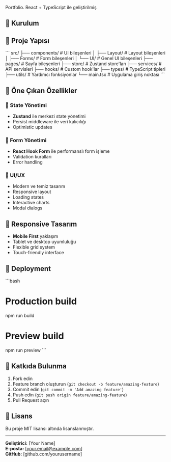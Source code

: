

Portfolio. React + TypeScript ile geliştirilmiş

## 🚀 Kurulum


## 📁 Proje Yapısı

\`\`\`
src/
├── components/          # UI bileşenleri
│   ├── Layout/         # Layout bileşenleri
│   ├── Forms/          # Form bileşenleri
│   └── UI/             # Genel UI bileşenleri
├── pages/              # Sayfa bileşenleri
├── store/              # Zustand store'ları
├── services/           # API servisleri
├── hooks/              # Custom hook'lar
├── types/              # TypeScript tipleri
├── utils/              # Yardımcı fonksiyonlar
└── main.tsx           # Uygulama giriş noktası
\`\`\`


## 🌟 Öne Çıkan Özellikler

### 🔄 State Yönetimi
- **Zustand** ile merkezi state yönetimi
- Persist middleware ile veri kalıcılığı
- Optimistic updates

### 📝 Form Yönetimi
- **React Hook Form** ile performanslı form işleme
- Validation kuralları
- Error handling

### 🎨 UI/UX
- Modern ve temiz tasarım
- Responsive layout
- Loading states
- Interactive charts
- Modal dialogs


## 📱 Responsive Tasarım

- **Mobile First** yaklaşım
- Tablet ve desktop uyumluluğu
- Flexible grid system
- Touch-friendly interface

## 🚀 Deployment

\`\`\`bash
# Production build
npm run build

# Preview build
npm run preview
\`\`\`

## 🤝 Katkıda Bulunma

1. Fork edin
2. Feature branch oluşturun (`git checkout -b feature/amazing-feature`)
3. Commit edin (`git commit -m 'Add amazing feature'`)
4. Push edin (`git push origin feature/amazing-feature`)
5. Pull Request açın

## 📄 Lisans

Bu proje MIT lisansı altında lisanslanmıştır.

---

**Geliştirici:** [Your Name]  
**E-posta:** [your.email@example.com]  
**GitHub:** [github.com/yourusername]
